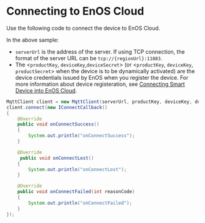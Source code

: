 # Connecting to EnOS Cloud

Use the following code to connect the device to EnOS Cloud.

In the above sample:
- `serverUrl` is the address of the server. If using TCP connection, the format of the server URL can be `tcp://{regionUrl}:11883`. 
- The <`productKey`, `deviceKey`,`deviceSecret`> (or <`productKey`, `deviceKey`,  `productSecret`> when the device is to be dynamically activated) are the device credentials issued by EnOS when you register the device. For more information about device registeration, see [Connecting Smart Device into EnOS Cloud](/docs/device-connection/en/latest/quickstart/gettingstarted_device_connection.html).


```java
MqttClient client = new MqttClient(serverUrl, productKey, deviceKey, deviceSecret);
client.connect(new IConnectCallback()
{
	@Override
	public void onConnectSuccess()
	{
		System.out.println("onConnectSuccess");
	}

	@Override
	 public void onConnectLost()
	{
		System.out.println("onConnectLost");
	}

	@Override
	public void onConnectFailed(int reasonCode)
	{
		System.out.println("onConnectFailed");
	}
});
```

